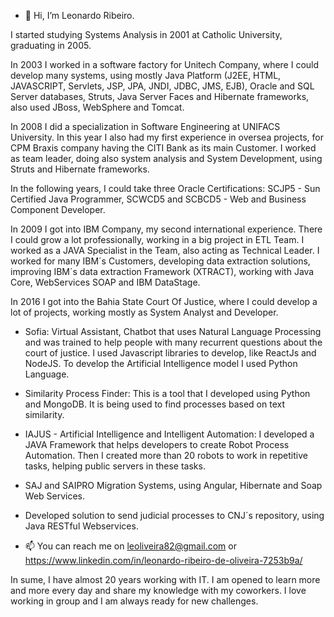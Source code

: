 - 👋 Hi, I’m Leonardo Ribeiro.

I started studying Systems Analysis in 2001 at Catholic University, graduating in 2005. 

In 2003 I worked in a software factory for Unitech Company, where I could develop many systems, using mostly Java Platform (J2EE, HTML, JAVASCRIPT, Servlets, JSP, JPA, JNDI, JDBC, JMS, EJB), Oracle and SQL Server databases, Struts, Java Server Faces and Hibernate frameworks, also used JBoss, WebSphere and Tomcat.

In 2008 I did a specialization in Software Engineering at UNIFACS University. In this year I also had my first experience in oversea projects, for CPM Braxis company having the CITI Bank as its main Customer. I worked as team leader, doing also system analysis and System Development, using Struts and Hibernate frameworks.

In the following years, I could take three Oracle Certifications: SCJP5 - Sun Certified Java Programmer, SCWCD5 and SCBCD5 - Web and Business Component Developer.

In 2009 I got into IBM Company, my second international experience. There I could grow a lot professionally, working in a big project in ETL Team. I worked as a JAVA Specialist in the Team, also acting as Technical Leader. I worked for many IBM´s Customers, developing data extraction solutions, improving IBM´s data extraction Framework (XTRACT), working with Java Core, WebServices SOAP and IBM DataStage. 

In 2016 I got into the Bahia State Court Of Justice, where I could develop a lot of projects, working mostly as System Analyst and Developer. 
- Sofia: Virtual Assistant, Chatbot that uses Natural Language Processing and was trained to help people with many recurrent questions about the court of justice. I used Javascript libraries to develop, like ReactJs and NodeJS. To develop the Artificial Intelligence model I used Python Language.
- Similarity Process Finder: This is a tool that I developed using Python and MongoDB. It is being used to find processes based on text similarity. 
- IAJUS - Artificial Intelligence and Intelligent Automation: I developed a JAVA Framework that helps developers to create Robot Process Automation. Then I created more than 20 robots to work in repetitive tasks, helping public servers in these tasks.
- SAJ and SAIPRO Migration Systems, using Angular, Hibernate and Soap Web Services.
- Developed solution to send judicial processes to CNJ´s repository, using Java RESTful Webservices. 

- 📫 You can reach me on leoliveira82@gmail.com or https://www.linkedin.com/in/leonardo-ribeiro-de-oliveira-7253b9a/

In sume, I have almost 20 years working with IT. I am opened to learn more and more every day and share my knowledge with my coworkers. I love working in group and I am always ready for new challenges.
<!---
leoliveira82/leoliveira82 is a ✨ special ✨ repository because its `README.md` (this file) appears on your GitHub profile.
You can click the Preview link to take a look at your changes.
--->
